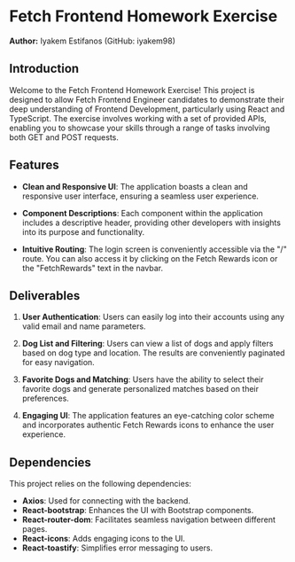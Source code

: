 # Fetch Frontend Homework Exercise

**Author:** Iyakem Estifanos (GitHub: iyakem98)

## Introduction

Welcome to the Fetch Frontend Homework Exercise! This project is designed to allow Fetch Frontend Engineer candidates to demonstrate their deep understanding of Frontend Development, particularly using React and TypeScript. The exercise involves working with a set of provided APIs, enabling you to showcase your skills through a range of tasks involving both GET and POST requests.

## Features

- **Clean and Responsive UI**: The application boasts a clean and responsive user interface, ensuring a seamless user experience.

- **Component Descriptions**: Each component within the application includes a descriptive header, providing other developers with insights into its purpose and functionality.

- **Intuitive Routing**: The login screen is conveniently accessible via the "/" route. You can also access it by clicking on the Fetch Rewards icon or the "FetchRewards" text in the navbar.

## Deliverables

1. **User Authentication**: Users can easily log into their accounts using any valid email and name parameters.

2. **Dog List and Filtering**: Users can view a list of dogs and apply filters based on dog type and location. The results are conveniently paginated for easy navigation.

3. **Favorite Dogs and Matching**: Users have the ability to select their favorite dogs and generate personalized matches based on their preferences.

4. **Engaging UI**: The application features an eye-catching color scheme and incorporates authentic Fetch Rewards icons to enhance the user experience.

## Dependencies

This project relies on the following dependencies:

- **Axios**: Used for connecting with the backend.
- **React-bootstrap**: Enhances the UI with Bootstrap components.
- **React-router-dom**: Facilitates seamless navigation between different pages.
- **React-icons**: Adds engaging icons to the UI.
- **React-toastify**: Simplifies error messaging to users.
